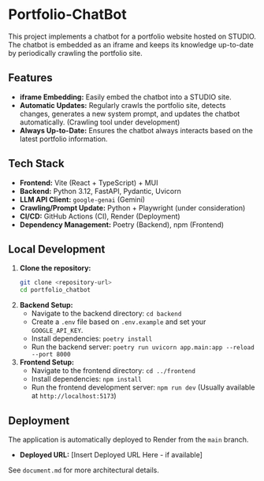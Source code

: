 # Portfolio-ChatBot

This project implements a chatbot for a portfolio website hosted on STUDIO.
The chatbot is embedded as an iframe and keeps its knowledge up-to-date by periodically crawling the portfolio site.

## Features

*   **iframe Embedding:** Easily embed the chatbot into a STUDIO site.
*   **Automatic Updates:** Regularly crawls the portfolio site, detects changes, generates a new system prompt, and updates the chatbot automatically. (Crawling tool under development)
*   **Always Up-to-Date:** Ensures the chatbot always interacts based on the latest portfolio information.

## Tech Stack

*   **Frontend:** Vite (React + TypeScript) + MUI
*   **Backend:** Python 3.12, FastAPI, Pydantic, Uvicorn
*   **LLM API Client:** `google-genai` (Gemini)
*   **Crawling/Prompt Update:** Python + Playwright (under consideration)
*   **CI/CD:** GitHub Actions (CI), Render (Deployment)
*   **Dependency Management:** Poetry (Backend), npm (Frontend)

## Local Development

1.  **Clone the repository:**
    ```bash
    git clone <repository-url>
    cd portfolio_chatbot
    ```
2.  **Backend Setup:**
    *   Navigate to the backend directory: `cd backend`
    *   Create a `.env` file based on `.env.example` and set your `GOOGLE_API_KEY`.
    *   Install dependencies: `poetry install`
    *   Run the backend server: `poetry run uvicorn app.main:app --reload --port 8000`
3.  **Frontend Setup:**
    *   Navigate to the frontend directory: `cd ../frontend`
    *   Install dependencies: `npm install`
    *   Run the frontend development server: `npm run dev` (Usually available at `http://localhost:5173`)

## Deployment

The application is automatically deployed to Render from the `main` branch.

*   **Deployed URL:** [Insert Deployed URL Here - if available]

See `document.md` for more architectural details. 